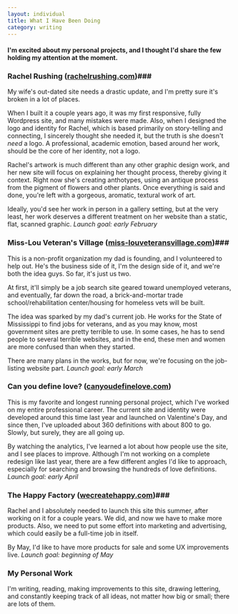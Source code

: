 ```yaml
---
layout: individual
title: What I Have Been Doing
category: writing
---
```


#### I'm excited about my personal projects, and I thought I'd share the few holding my attention at the moment.

### Rachel Rushing ([rachelrushing.com](http://rachelrushing.com))###

My wife's out-dated site needs a drastic update, and I'm pretty sure it's broken in a lot of places. 

When I built it a couple years ago, it was my first responsive, fully Wordpress site, and many mistakes were made.  Also, when I designed the logo and identity for Rachel, which is based primarily on story-telling and connecting, I sincerely thought she needed it, but the truth is she doesn't *need* a logo. A professional, academic emotion, based around her work, should be the core of her identity, not a logo.

Rachel's artwork is much different than any other graphic design work, and her new site will focus on explaining her thought process, thereby giving it context. Right now she's creating anthotypes, using an antique process from the pigment of flowers and other plants. Once everything is said and done, you're left with a gorgeous, aromatic, textural work of art.

Ideally, you'd see her work in person in a gallery setting, but at the very least, her work deserves a different treatment on her website than a static, flat, scanned graphic. *Launch goal: early February*



### Miss-Lou Veteran's Village ([miss-louveteransvillage.com](http://miss-louveteransvillage.com))###

This is a non-profit organization my dad is founding, and I volunteered to help out. He's the business side of it, I'm the design side of it, and we're both the idea guys. So far, it's just us two.

At first, it'll simply be a job search site geared toward unemployed veterans, and eventually, far down the road, a brick-and-mortar trade school/rehabilitation center/housing for homeless vets will be built.

The idea was sparked by my dad's current job. He works for the State of Mississippi to find jobs for veterans, and as you may know, most government sites are pretty terrible to use. In some cases, he has to send people to several terrible websites, and in the end, these men and women are more confused than when they started.  

There are many plans in the works, but for now, we're focusing on the job-listing website part. *Launch goal: early March*

### Can you define love? ([canyoudefinelove.com](http://canyoudefinelove.com)) ###

This is my favorite and longest running personal project, which I've worked on my entire professional career. The current site and identity were developed around this time last year and launched on Valentine's Day, and since then, I've uploaded about 360 definitions with about 800 to go. Slowly, but surely, they are all going up.

By watching the analytics, I've learned a lot about how people use the site, and I see places to improve. Although I'm not working on a complete redesign like last year, there are a few different angles I'd like to approach, especially for searching and browsing the hundreds of love definitions. *Launch goal: early April*

### The Happy Factory ([wecreatehappy.com](http://wecreatehappy.com))###

Rachel and I absolutely needed to launch this site this summer, after working on it for a couple years. We did, and now we have to make more products. Also, we need to put some effort into marketing and advertising, which could easily be a full-time job in itself.

By May, I'd like to have more products for sale and some UX improvements live. *Launch goal: beginning of May*

### My Personal Work ###

I'm writing, reading, making improvements to this site, drawing lettering, and constantly keeping track of all ideas, not matter how big or small; there are lots of them.